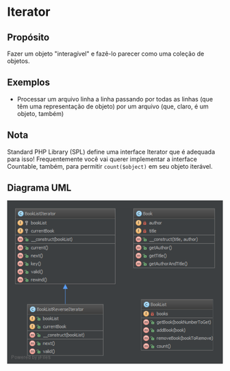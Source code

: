 # Iterator

## Propósito

Fazer um objeto "interagível" e fazê-lo parecer como uma coleção de objetos.

## Exemplos

* Processar um arquivo linha a linha passando por todas as linhas (que têm uma 
representação de objeto) por um arquivo (que, claro, é um objeto, também)

## Nota

Standard PHP Library (SPL) define uma interface Iterator que é adequada para isso! 
Frequentemente você vai querer implementar a interface Countable, também, para 
permitir `count($object)` em seu objeto iterável.

## Diagrama UML

![Alt Iterator UML Diagram](uml/diagrama.png)
